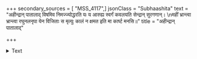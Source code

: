 +++
secondary_sources = [ "MSS_4117",]
jsonClass = "Subhaashita"
text = "अहीन्द्रान् पातालाद् विषमिव निमज्ज्योद्धरति यः य आरुह्य स्वर्गं कवलयति सेन्द्रान् सुरगणान्।  \nमहीं भ्रान्त्वा भ्रान्त्वा रघुनलनृपा येन विजिताः स मृत्युः कालं न क्षमत इति मा कार्ष्ट मनसि॥"
title = "अहीन्द्रान् पातालाद्"

+++

<details><summary>Text</summary>

अहीन्द्रान् पातालाद् विषमिव निमज्ज्योद्धरति यः य आरुह्य स्वर्गं कवलयति सेन्द्रान् सुरगणान्।  
महीं भ्रान्त्वा भ्रान्त्वा रघुनलनृपा येन विजिताः स मृत्युः कालं न क्षमत इति मा कार्ष्ट मनसि॥
</details>

